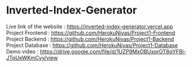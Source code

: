# Inverted-Index-Generator

Live link of the website : https://inverted-index-generator.vercel.app <br>
Project Frontend         : https://github.com/HerokuNivas/Project1-Frontend <br>
Project Backend          : https://github.com/HerokuNivas/Project1-Backend <br>
Project Database         : https://github.com/HerokuNivas/Project1-Database <br>
Demo video               : https://drive.google.com/file/d/1UZP9MxOBUxqrOT8qYFBi-JTpUeWKmCyy/view
